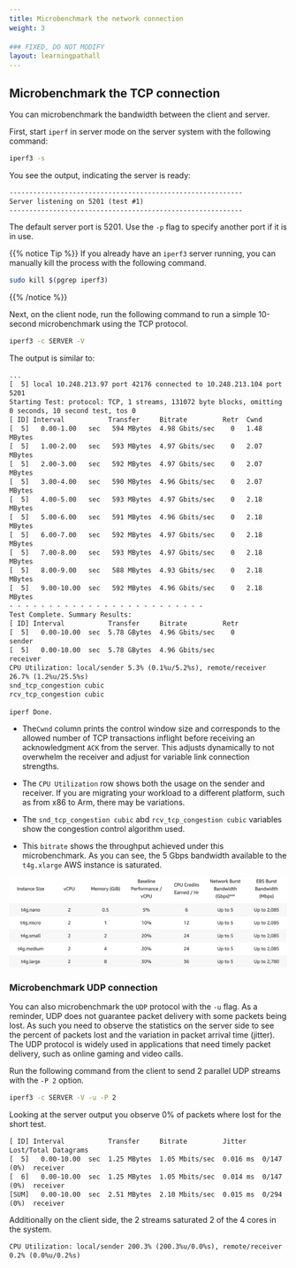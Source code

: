 ```yaml
---
title: Microbenchmark the network connection
weight: 3

### FIXED, DO NOT MODIFY
layout: learningpathall
---
```


## Microbenchmark the TCP connection

You can microbenchmark the bandwidth between the client and server. 

First, start `iperf` in server mode on the server system with the following command: 

```bash
iperf3 -s
```

You see the output, indicating the server is ready:

```output
-----------------------------------------------------------
Server listening on 5201 (test #1)
-----------------------------------------------------------

```

The default server port is 5201. Use the `-p` flag to specify another port if it is in use.

{{% notice Tip %}}
If you already have an `iperf3` server running, you can manually kill the process with the following command. 
 ```bash
 sudo kill $(pgrep iperf3)
 ```
{{% /notice %}}

Next, on the client node, run the following command to run a simple 10-second microbenchmark using the TCP protocol. 

```bash
iperf3 -c SERVER -V
```

The output is similar to:

```output
...
[  5] local 10.248.213.97 port 42176 connected to 10.248.213.104 port 5201
Starting Test: protocol: TCP, 1 streams, 131072 byte blocks, omitting 0 seconds, 10 second test, tos 0
[ ID] Interval           Transfer     Bitrate         Retr  Cwnd
[  5]   0.00-1.00   sec   594 MBytes  4.98 Gbits/sec    0   1.48 MBytes       
[  5]   1.00-2.00   sec   593 MBytes  4.97 Gbits/sec    0   2.07 MBytes       
[  5]   2.00-3.00   sec   592 MBytes  4.97 Gbits/sec    0   2.07 MBytes       
[  5]   3.00-4.00   sec   590 MBytes  4.96 Gbits/sec    0   2.07 MBytes       
[  5]   4.00-5.00   sec   593 MBytes  4.97 Gbits/sec    0   2.18 MBytes       
[  5]   5.00-6.00   sec   591 MBytes  4.96 Gbits/sec    0   2.18 MBytes       
[  5]   6.00-7.00   sec   592 MBytes  4.97 Gbits/sec    0   2.18 MBytes       
[  5]   7.00-8.00   sec   593 MBytes  4.97 Gbits/sec    0   2.18 MBytes       
[  5]   8.00-9.00   sec   588 MBytes  4.93 Gbits/sec    0   2.18 MBytes       
[  5]   9.00-10.00  sec   592 MBytes  4.96 Gbits/sec    0   2.18 MBytes       
- - - - - - - - - - - - - - - - - - - - - - - - -
Test Complete. Summary Results:
[ ID] Interval           Transfer     Bitrate         Retr
[  5]   0.00-10.00  sec  5.78 GBytes  4.96 Gbits/sec    0             sender
[  5]   0.00-10.00  sec  5.78 GBytes  4.96 Gbits/sec                  receiver
CPU Utilization: local/sender 5.3% (0.1%u/5.2%s), remote/receiver 26.7% (1.2%u/25.5%s)
snd_tcp_congestion cubic
rcv_tcp_congestion cubic

iperf Done.
```

- The`Cwnd` column prints the control window size and corresponds to the allowed number of TCP transactions inflight before receiving an acknowledgment `ACK` from the server. This adjusts dynamically to not overwhelm the receiver and adjust for variable link connection strengths. 

- The `CPU Utilization` row shows both the usage on the sender and receiver. If you are migrating your workload to a different platform, such as from x86 to Arm, there may be variations. 

- The `snd_tcp_congestion cubic` abd `rcv_tcp_congestion cubic` variables show the congestion control algorithm used.

- This `bitrate` shows the throughput achieved under this microbenchmark. As you can see, the 5 Gbps bandwidth available to the `t4g.xlarge` AWS instance is saturated. 

![instance-network-size](./instance-network-size.png)

### Microbenchmark UDP connection

You can also microbenchmark the `UDP` protocol with the `-u` flag. As a reminder, UDP does not guarantee packet delivery with some packets being lost. As such you need to observe the statistics on the server side to see the percent of packets lost and the variation in packet arrival time (jitter). The UDP protocol is widely used in applications that need timely packet delivery, such as online gaming and video calls. 

Run the following command from the client to send 2 parallel UDP streams with the `-P 2` option.

```bash
iperf3 -c SERVER -V -u -P 2
```

Looking at the server output you observe 0% of packets where lost for the short test. 

```output
[ ID] Interval           Transfer     Bitrate         Jitter    Lost/Total Datagrams
[  5]   0.00-10.00  sec  1.25 MBytes  1.05 Mbits/sec  0.016 ms  0/147 (0%)  receiver
[  6]   0.00-10.00  sec  1.25 MBytes  1.05 Mbits/sec  0.014 ms  0/147 (0%)  receiver
[SUM]   0.00-10.00  sec  2.51 MBytes  2.10 Mbits/sec  0.015 ms  0/294 (0%)  receiver
```

Additionally on the client side, the 2 streams saturated 2 of the 4 cores in the system. 

```output
CPU Utilization: local/sender 200.3% (200.3%u/0.0%s), remote/receiver 0.2% (0.0%u/0.2%s)
```